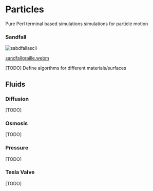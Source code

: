 # Particles

Pure Perl terminal based simulations simulations for particle motion


### Sandfall

![sabdfallascii](https://github.com/user-attachments/assets/fc966733-2c31-40f2-ba0b-30a3bd68703f)

[sandfallgraille.webm](https://github.com/user-attachments/assets/da3a976b-c142-4986-a52c-e3c2ef03e60c)

[TODO] Define algorthms for different materials/surfaces

## Fluids

### Diffusion
[TODO]

### Osmosis
[TODO]

### Pressure
[TODO]

### Tesla Valve
[TODO]


